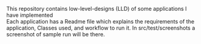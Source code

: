 This repository contains low-level-designs (LLD) of some applications I have implemented  
Each application has a Readme file which explains the requirements of the application, Classes used, and workflow to run it. In src/test/screenshots a screenshot of sample run will be there.
